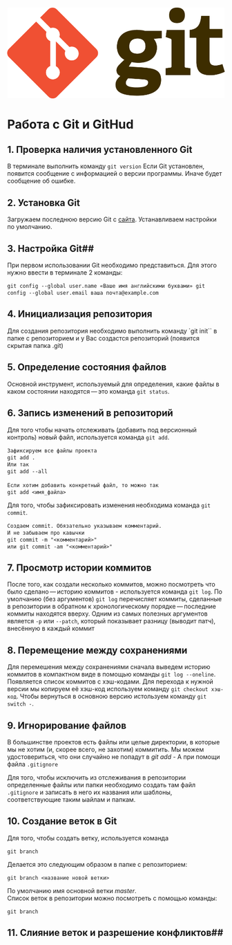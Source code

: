 ![LogoGit](Git-Logo-2Color.png)
# Работа с Git и GitHud #
## 1. Проверка наличия установленного Git ##
В терминале выполнить команду `git version`
Если Git установлен, появится сообщение с информацией о версии программы. Иначе будет сообщение об ошибке.
## 2. Установка Git ##
 Загружаем последнюю версию Git с [сайта](https://git-scm.com/download). Устанавливаем настройки по умолчанию.
## 3. Настройка Git##
При первом использовании Git необходимо представиться. Для
этого нужно ввести в терминале 2 команды:
```
git config --global user.name «Ваше имя английскими буквами» git
config --global user.email ваша почта@example.com
```
## 4. Инициализация репозитория ##
Для создания репозитория необходимо выполнить команду `git init`` в папке с репозиторием и у Вас создастся репозиторий (появится скрытая папка .git)
## 5. Определение состояния файлов ##
Основной инструмент, используемый для определения, какие файлы в каком состоянии находятся — это команда `git status`.
## 6. Запись изменений в репозиторий ##
Для того чтобы начать отслеживать (добавить под версионный контроль) новый файл, используется команда `git add`. 
```
Зафиксируем все файлы проекта 
git add .
Или так
git add --all

Если хотим добавить конкретный файл, то можно так
git add <имя_файла> 
```
Для того, чтобы зафиксировать изменения необходима команда `git commit`.
```
Cоздаем commit. Обязательно указываем комментарий.
И не забываем про кавычки
git commit -m "<комментарий>"
или git commit -am "<комментарий>"
```
## 7. Просмотр истории коммитов ##
После того, как создали несколько коммитов, можно посмотреть что было сделано — историю коммитов - используется команда `git log`. По умолчанию (без аргументов) `git log` перечисляет коммиты, сделанные в репозитории в обратном к хронологическому порядке — последние коммиты находятся вверху.
Одним из самых полезных аргументов является `-p` или `--patch`, который показывает разницу (выводит патч), внесённую в каждый коммит
## 8. Перемещение между сохранениями ##
Для перемешения между сохранениями сначала выведем историю коммитов в компактном виде в помощью команды `git log --oneline`. Появляется список коммитов с хэш-кодами. Для перехода к нужной версии мы копируем её хэш-код используем команду `git checkout хэш-код`.
Чтобы вернуться в основною версию истользуем команду `git switch -`.
## 9. Игнорирование файлов ##
В большинстве проектов есть файлы или целые директории, в которые мы не хотим (и, скорее всего, не захотим) коммитить. Мы можем удостовериться, что они случайно не попадут в *git add -* A при помощи файла `.gitignore`

Для того, чтобы исключить из отслеживания в репозитории определенные файлы или папки необходимо создать там файл `.gitignore` и записать в него их названия или шаблоны, соответствующие таким ыайлам и папкам.
## 10. Создание веток в Git ##
Для того, чтобы создать ветку, используется команда 
```
git branch
```
 Делается это следующим образом в папке с репозиторием: 
 ```
 git branch <название новой ветки>
 ```
По умолчанию имя основной ветки *master*.  
Список веток в репозитории можно посмотреть с помощью команды:
```
git branch
```
## 11. Слияние веток и разрешение конфликтов##
 
